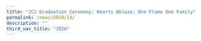 ```yaml
---
title: "JC2 Graduation Ceremony: Hearts Ablaze, One Flame One Family"
permalink: /news/2020/14/
description: ""
third_nav_title: "2020"
---
```

